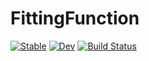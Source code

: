 # FittingFunction

[![Stable](https://img.shields.io/badge/docs-stable-blue.svg)](https://stefanocovino.github.io/FittingFunction.jl/stable/)
[![Dev](https://img.shields.io/badge/docs-dev-blue.svg)](https://stefanocovino.github.io/FittingFunction.jl/dev/)
[![Build Status](https://github.com/stefanocovino/FittingFunction.jl/actions/workflows/CI.yml/badge.svg?branch=main)](https://github.com/stefanocovino/FittingFunction.jl/actions/workflows/CI.yml?query=branch%3Amain)
